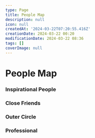 ```yaml
---
type: Page
title: People Map
description: null
icon: null
createdAt: '2024-03-22T07:20:55.416Z'
creationDate: 2024-03-22 00:20
modificationDate: 2024-03-22 08:36
tags: []
coverImage: null
---
```


# People Map

### Inspirational People



### Close Friends



### Outer Circle



### Professional 

